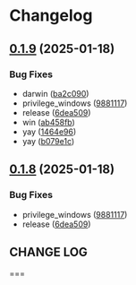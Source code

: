 # Changelog

## [0.1.9](https://github.com/davsk/frodo/compare/v0.1.8...v0.1.9) (2025-01-18)


### Bug Fixes

* darwin ([ba2c090](https://github.com/davsk/frodo/commit/ba2c09039b060db21ebf17baeae0e22e95bece94))
* privilege_windows ([9881117](https://github.com/davsk/frodo/commit/9881117752328d96e56913a92d03b56f7ed5350b))
* release ([6dea509](https://github.com/davsk/frodo/commit/6dea509d4ac66e25bf42d4f8e4dd460b1e907d44))
* win ([ab458fb](https://github.com/davsk/frodo/commit/ab458fbb05b38c5f614b3a0549a1618811ad697c))
* yay ([1464e96](https://github.com/davsk/frodo/commit/1464e96aa255e5de47cd4ee0a790ef25bd73da41))
* yay ([b079e1c](https://github.com/davsk/frodo/commit/b079e1ca9b83938edca86660b8bddf5366b2b53f))

## [0.1.8](https://github.com/davsk/frodo/compare/v0.1.7...v0.1.8) (2025-01-18)


### Bug Fixes

* privilege_windows ([9881117](https://github.com/davsk/frodo/commit/9881117752328d96e56913a92d03b56f7ed5350b))
* release ([6dea509](https://github.com/davsk/frodo/commit/6dea509d4ac66e25bf42d4f8e4dd460b1e907d44))

## CHANGE LOG
===
